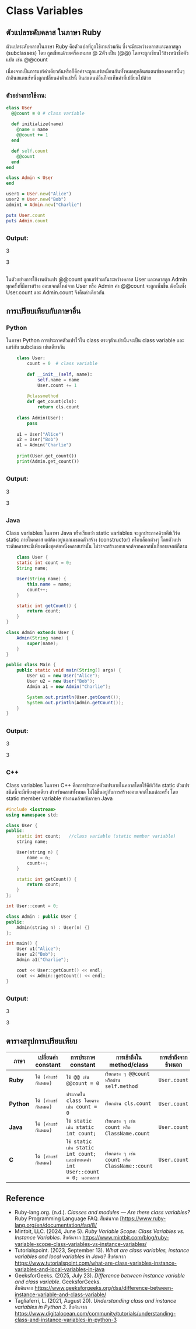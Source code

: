 # Class Variables



## ตัวแปลระดับคลาส ในภาษา Ruby

ตัวแปลระดับคลาสในภาษา Ruby คือตัวแปลที่ถูกใช้งานร่วมกัน ซึ่งจะมีระหว่างคลาสและคลาสลูก (subclasses) โดย ถูกเขียนด้วยเครื่องหมาย @ 2ตัว เป็น (@@) โดยจะถูกเขียนไว้ข้างหน้าชื่อตัวแปล เช่น @@count

เนื่องจากเป็นการแชร์ค่าเดียวกันหรือก็คือค่าจะถูกแชร์เหมือนกันทั้งหมดทุกอินสแตนซ์ของคลาสนั้นๆ ถ้าอินสแตนซ์หนึ่งถูกเปลี่ยนค่าตัวแปรนี้ อินสแตนซ์อื่นก็จะเห็นค่าที่เปลี่ยนไปด้วย
		 
##		 

###  ตัวอย่างการใช้งาน:

```ruby
class User
  @@count = 0 # class variable
  
  def initialize(name)
    @name = name
    @@count += 1
  end

  def self.count
    @@count
  end
end

class Admin < User
end

user1 = User.new("Alice")
user2 = User.new("Bob")
admin1 = Admin.new("Charlie")

puts User.count
puts Admin.count
```
##
### Output:
3

3
##

ในตัวอย่างการใช้งานตัวแปร @@count ถูกแชร์ร่วมกันระหว่างคลาส User และคลาสลูก Admin ทุกครั้งที่มีการสร้าง
ออบเจกต์ใหม่จาก User หรือ Admin ค่า @@count จะถูกเพิ่มขึ้น ดังนั้นทั้ง User.count และ Admin.count จึงคืนค่าเดียวกัน

##

## การเปรียบเทียบกับภาษาอื่น

### Python

  ในภาษา Python การประกาศตัวแปรไว้ใน class ตรงๆตัวแปรนั้นจะเป็น class variable และแชร์กับ subclass เช่นเดียวกัน 
       
```python
    class User:
        count = 0  # class variable
    
        def __init__(self, name):
            self.name = name
            User.count += 1
    
        @classmethod
        def get_count(cls):
            return cls.count
    
    class Admin(User):
        pass
    
    u1 = User("Alice")
    u2 = User("Bob")
    a1 = Admin("Charlie")
    
    print(User.get_count())
    print(Admin.get_count())
```
##
### Output:
3

3
##

### Java
Class variables ในภาษา Java หรือเรียกว่า static variables จะถูกประกาศด้วยคีย์เวิร์ด static ภายในคลาส 
แต่ต้องอยู่นอกเมธอดตัวสร้าง (constructor) หรือบล็อกต่างๆ โดยตัวแปรระดับคลาสจะมีเพียงหนึ่งชุดต่อหนึ่งคลาสเท่านั้น 
ไม่ว่าจะสร้างออบเจกต์จากคลาสนั้นกี่ออบเจกต์ก็ตาม

```java
    class User {
    static int count = 0;
    String name;

    User(String name) {
        this.name = name;
        count++;
    }

    static int getCount() {
        return count;
    }
}

class Admin extends User {
    Admin(String name) {
        super(name);
    }
}

public class Main {
    public static void main(String[] args) {
        User u1 = new User("Alice");
        User u2 = new User("Bob");
        Admin a1 = new Admin("Charlie");

        System.out.println(User.getCount());
        System.out.println(Admin.getCount());
    }
}
```
##
### Output:
3

3
##

### C++

Class variables ในภาษา C++ คือการประกาศตัวแปรภายในคลาสโดยใช้คีย์เวิร์ด static ตัวแปรชนิดนี้จะมีเพียงชุดเดียว
สำหรับคลาสทั้งหมด ไม่ได้ขึ้นอยู่กับการสร้างออบเจกต์ในแต่ละครั้ง โดย static member variable ทำงานคล้ายกับภาษา Java

```c++
#include <iostream>
using namespace std;

class User {
public:
    static int count;   //class variable (static member variable)
    string name;

    User(string n) {
        name = n;
        count++;
    }

    static int getCount() {
        return count;
    }
};

int User::count = 0;

class Admin : public User { 
public:
    Admin(string n) : User(n) {}
};

int main() {
    User u1("Alice");
    User u2("Bob");
    Admin a1("Charlie");

    cout << User::getCount() << endl;  
    cout << Admin::getCount() << endl;  
}
```
##
### Output:
3

3
##

## ตารางสรุปการเปรียบเทียบ


| ภาษา | เปลี่ยนค่า constant | การประกาศ constant | การเข้าถึงใน method/class | การเข้าถึงจากข้างนอก |
|------|-------------------|-------------------|--------------------------|---------------------|
| **Ruby** | `ได้ (ค่าแชร์กันหมด)` | `ใช้ @@ เช่น @@count = 0` | `เรียกตรง ๆ @@count หรือผ่าน self.method` | `User.count` |
| **Python** | `ได้ (ค่าแชร์กันหมด)`| `ประกาศใน class โดยตรง เช่น count = 0` | `เรียกผ่าน cls.count`  | `User.count` |
| **Java** | `ได้ (ค่าแชร์กันหมด)` | `ใช้ static เช่น static int count;` | `เรียกตรง ๆ เช่น count หรือ ClassName.count` | `User.count`
| **C** | `ได้ (ค่าแชร์กันหมด)` | `ใช้ static เช่น static int count; และกำหนดค่า int User::count = 0; นอกคลาส` | `เรียกตรง ๆ เช่น count หรือ ClassName::count` | `User.count` |

##

## Reference

- Ruby-lang.org. (n.d.). _Classes and modules — Are there class variables?_ Ruby Programming Language FAQ. สืบค้นจาก [https://www.ruby-lang.org/en/documentation/faq/8/
- Mintbit, LLC. (2024, June 5). _Ruby Variable Scope: Class Variables vs. Instance Variables_. 
สืบค้นจาก https://www.mintbit.com/blog/ruby-variable-scope-class-variables-vs-instance-variables/
- Tutorialspoint. (2023, September 13). _What are class variables, instance variables and local variables in Java?_  สืบค้นจาก https://www.tutorialspoint.com/what-are-class-variables-instance-variables-and-local-variables-in-java
- GeeksforGeeks. (2025, July 23). _Difference between instance variable and class variable_. GeeksforGeeks.    
สืบค้นจาก https://www.geeksforgeeks.org/dsa/difference-between-instance-variable-and-class-variable/
- Tagliaferri, L. (2021, August 20). _Understanding class and instance variables in Python 3_.
สืบค้นจาก  https://www.digitalocean.com/community/tutorials/understanding-class-and-instance-variables-in-python-3 

##


